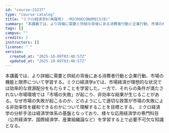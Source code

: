```yaml
---
id: "course:23237"
type: "course-catalog"
title: "ミクロ経済学b(再履修) ／MICROECONOMICS(B)"
summary: "本講義では、より詳細に需要と供給の背後にある消費者行動と企業行動、市場の機能と限界について学習する。ミクロ経済学aでは、市場経済が理想的な状況では効率的な資源配分をもたらすことを学習した。一方で、それらの条件が満たされない市場環境では「市場…"
tags: []
campus: ""
credits: 2
instructors: []
license: " "
version:
  created_at: "2025-10-09T03:48:57Z"
  updated_at: "2025-10-09T03:48:57Z"
---
```


本講義では、より詳細に需要と供給の背後にある消費者行動と企業行動、市場の機能と限界について学習する。ミクロ経済学aでは、市場経済が理想的な状況では効率的な資源配分をもたらすことを学習した。一方で、それらの条件が満たされない市場環境では「市場の失敗」が起こり、非効率な結果が生じることがある。なぜ市場の失敗が起こるのか、どのようにして適切な政策が市場の失敗による非効率性を緩和できるのかについて理解することを目標とする。 ミクロ経済学の分析手法は経済学体系の基盤となっており、様々な応用経済学の専門科目（公共経済学、国際経済学、産業組織論など）を学習する上で必要不可欠な知識となる。
